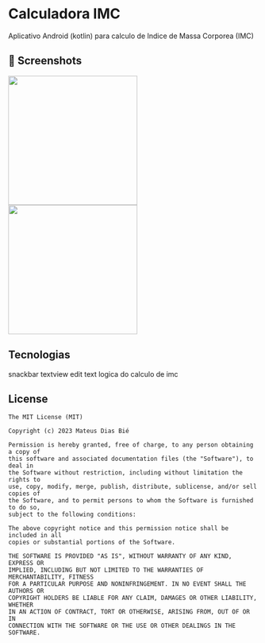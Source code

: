 # Calculadora IMC
Aplicativo Android (kotlin) para calculo de Indice de Massa Corporea (IMC)

## :camera_flash: Screenshots
<!-- You can add more screenshots here if you like -->

<img src="https://github.com/user-attachments/assets/c430f5db-1fe0-49b5-b01b-ee9fac2cbccb" width=260/>
<img src="https://github.com/user-attachments/assets/ad00691a-50dc-45c0-9b0c-ea946cfe32b2" width=260/>

## Tecnologias
snackbar
textview
edit text
logica do calculo de imc

## License
```
The MIT License (MIT)

Copyright (c) 2023 Mateus Dias Bié

Permission is hereby granted, free of charge, to any person obtaining a copy of
this software and associated documentation files (the "Software"), to deal in
the Software without restriction, including without limitation the rights to
use, copy, modify, merge, publish, distribute, sublicense, and/or sell copies of
the Software, and to permit persons to whom the Software is furnished to do so,
subject to the following conditions:

The above copyright notice and this permission notice shall be included in all
copies or substantial portions of the Software.

THE SOFTWARE IS PROVIDED "AS IS", WITHOUT WARRANTY OF ANY KIND, EXPRESS OR
IMPLIED, INCLUDING BUT NOT LIMITED TO THE WARRANTIES OF MERCHANTABILITY, FITNESS
FOR A PARTICULAR PURPOSE AND NONINFRINGEMENT. IN NO EVENT SHALL THE AUTHORS OR
COPYRIGHT HOLDERS BE LIABLE FOR ANY CLAIM, DAMAGES OR OTHER LIABILITY, WHETHER
IN AN ACTION OF CONTRACT, TORT OR OTHERWISE, ARISING FROM, OUT OF OR IN
CONNECTION WITH THE SOFTWARE OR THE USE OR OTHER DEALINGS IN THE SOFTWARE.
```
